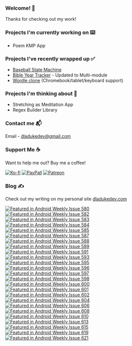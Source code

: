 ### Welcome! 👋

Thanks for checking out my work!

### Projects I'm currently working on ⌨️
- Poem KMP App

### Projects I've recently wrapped up ✅
- [Baseball State Machine](https://github.com/dladukedev/baseball-finite-state-machine/tree/main)
- [Bible Year Tracker](https://github.com/dladukedev/BibleYearTrackerAndroid) - Updated to Multi-module
- [Wordle clone](https://github.com/dladukedev/wordle-clone-android) (Chromebook/tablet/keyboard support)

### Projects I'm thinking about 🤔
- Stretching as Meditation App
- Regex Builder Library

### Contact me 📬
Email - [dladukedev@gmail.com](mailto:dladukedev@gmail.com)

### Support Me ☕
Want to help me out? Buy me a coffee!

[![Ko-fi](https://img.shields.io/badge/Buy_me_a_Coffee_on_Ko--fi-434b57?logo=Ko-fi&logoColor=white)](https://ko-fi.com/donovanjladuke)
[![PayPall](https://img.shields.io/badge/Contribue_with_PayPal-003087?logo=PayPal&logoColor=white)](https://www.paypal.com/paypalme/djladuke)
[![Patreon](https://img.shields.io/badge/Support_me_on_Patreon-FF424D?logo=Patreon&logoColor=white)](https://www.patreon.com/dladukedev)

### Blog ✍️
Check out my writing on my personal site [dladukedev.com](https://www.dladukedev.com)

[![Featured in Android Weekly Issue 580](https://androidweekly.net/issues/issue-580/badge)](https://androidweekly.net/issues/issue-580)
[![Featured in Android Weekly Issue 582](https://androidweekly.net/issues/issue-582/badge)](https://androidweekly.net/issues/issue-582)
[![Featured in Android Weekly Issue 583](https://androidweekly.net/issues/issue-583/badge)](https://androidweekly.net/issues/issue-583)
[![Featured in Android Weekly Issue 584](https://androidweekly.net/issues/issue-584/badge)](https://androidweekly.net/issues/issue-584)
[![Featured in Android Weekly Issue 585](https://androidweekly.net/issues/issue-585/badge)](https://androidweekly.net/issues/issue-585)
[![Featured in Android Weekly Issue 587](https://androidweekly.net/issues/issue-587/badge)](https://androidweekly.net/issues/issue-587)
[![Featured in Android Weekly Issue 588](https://androidweekly.net/issues/issue-588/badge)](https://androidweekly.net/issues/issue-588)
[![Featured in Android Weekly Issue 589](https://androidweekly.net/issues/issue-589/badge)](https://androidweekly.net/issues/issue-589)
[![Featured in Android Weekly Issue 591](https://androidweekly.net/issues/issue-591/badge)](https://androidweekly.net/issues/issue-591)
[![Featured in Android Weekly Issue 593](https://androidweekly.net/issues/issue-593/badge)](https://androidweekly.net/issues/issue-593)
[![Featured in Android Weekly Issue 595](https://androidweekly.net/issues/issue-595/badge)](https://androidweekly.net/issues/issue-595)
[![Featured in Android Weekly Issue 596](https://androidweekly.net/issues/issue-596/badge)](https://androidweekly.net/issues/issue-596)
[![Featured in Android Weekly Issue 597](https://androidweekly.net/issues/issue-597/badge)](https://androidweekly.net/issues/issue-597)
[![Featured in Android Weekly Issue 598](https://androidweekly.net/issues/issue-598/badge)](https://androidweekly.net/issues/issue-598)
[![Featured in Android Weekly Issue 600](https://androidweekly.net/issues/issue-600/badge)](https://androidweekly.net/issues/issue-600)
[![Featured in Android Weekly Issue 601](https://androidweekly.net/issues/issue-601/badge)](https://androidweekly.net/issues/issue-601)
[![Featured in Android Weekly Issue 602](https://androidweekly.net/issues/issue-602/badge)](https://androidweekly.net/issues/issue-602)
[![Featured in Android Weekly Issue 604](https://androidweekly.net/issues/issue-604/badge)](https://androidweekly.net/issues/issue-604)
[![Featured in Android Weekly Issue 606](https://androidweekly.net/issues/issue-606/badge)](https://androidweekly.net/issues/issue-606)
[![Featured in Android Weekly Issue 608](https://androidweekly.net/issues/issue-608/badge)](https://androidweekly.net/issues/issue-608)
[![Featured in Android Weekly Issue 610](https://androidweekly.net/issues/issue-610/badge)](https://androidweekly.net/issues/issue-610)
[![Featured in Android Weekly Issue 613](https://androidweekly.net/issues/issue-613/badge)](https://androidweekly.net/issues/issue-613)
[![Featured in Android Weekly Issue 615](https://androidweekly.net/issues/issue-615/badge)](https://androidweekly.net/issues/issue-615)
[![Featured in Android Weekly Issue 619](https://androidweekly.net/issues/issue-619/badge)](https://androidweekly.net/issues/issue-619)
[![Featured in Android Weekly Issue 621](https://androidweekly.net/issues/issue-621/badge)](https://androidweekly.net/issues/issue-621)

